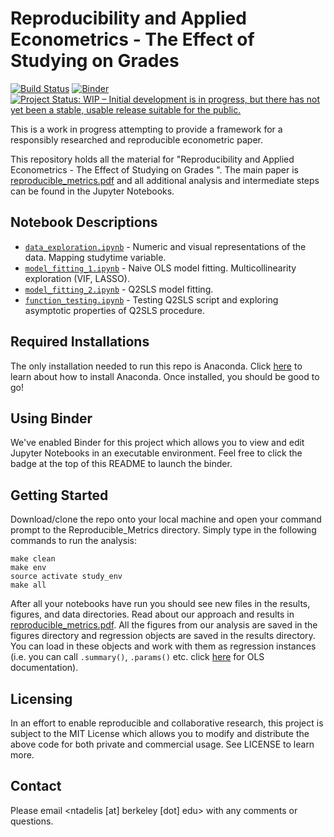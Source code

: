 # Reproducibility and Applied Econometrics - The Effect of Studying on Grades

[![Build Status](https://travis-ci.org/nadavtadelis/Reproducible_Metrics.svg?branch=master)](https://travis-ci.org/nadavtadelis/Reproducible_Metrics) [![Binder](https://mybinder.org/badge.svg)](https://mybinder.org/v2/gh/nadavtadelis/Reproducible_Metrics/master) [![Project Status: WIP – Initial development is in progress, but there has not yet been a stable, usable release suitable for the public.](http://www.repostatus.org/badges/latest/wip.svg)](http://www.repostatus.org/#wip)

This is a work in progress attempting to provide a framework for a responsibly researched and reproducible econometric paper.

This repository holds all the material for "Reproducibility and Applied Econometrics - The Effect of Studying on Grades
". The main paper is [reproducible_metrics.pdf](https://github.com/nadavtadelis/Reproducible_Metrics/blob/master/reproducible_metrics.pdf) and all additional analysis and intermediate steps can be found in the Jupyter Notebooks.

## Notebook Descriptions

* [`data_exploration.ipynb`](https://github.com/nadavtadelis/Reproducible_Metrics/blob/master/data_exploration.ipynb) - Numeric and visual representations of the data. Mapping studytime variable.
* [`model_fitting_1.ipynb`](https://github.com/nadavtadelis/Reproducible_Metrics/blob/master/model_fitting_1.ipynb) - Naive OLS model fitting. Multicollinearity exploration (VIF, LASSO).
* [`model_fitting_2.ipynb`](https://github.com/nadavtadelis/Reproducible_Metrics/blob/master/model_fitting_2.ipynb) - Q2SLS model fitting.
* [`function_testing.ipynb`](https://github.com/nadavtadelis/Reproducible_Metrics/blob/master/function_testing.ipynb) - Testing Q2SLS script and exploring asymptotic properties of Q2SLS procedure.

## Required Installations

The only installation needed to run this repo is Anaconda. Click [here](https://conda.io/docs/user-guide/install/index.html#regular-installation) to learn about how to install Anaconda. Once installed, you should be good to go!

## Using Binder

We've enabled Binder for this project which allows you to view and edit Jupyter Notebooks in an executable environment. Feel free to click the badge at the top of this README to launch the binder.

## Getting Started

Download/clone the repo onto your local machine and open your command prompt to the Reproducible_Metrics directory. Simply type in the following commands to run the analysis:

```
make clean
make env
source activate study_env
make all
```

After all your notebooks have run you should see new files in the results, figures, and data directories. Read about our approach and results in [reproducible_metrics.pdf](https://github.com/nadavtadelis/Reproducible_Metrics/blob/master/reproducible_metrics.pdf). All the figures from our analysis are saved in the figures directory and regression objects are saved in the results directory. You can load in these objects and work with them as regression instances (i.e. you can call `.summary()`, `.params()` etc. click [here](http://www.statsmodels.org/dev/generated/statsmodels.regression.linear_model.OLS.html) for OLS documentation).

## Licensing

In an effort to enable reproducible and collaborative research, this project is subject to the MIT License which allows you to modify and distribute the above code for both private and commercial usage. See LICENSE to learn more.

## Contact

Please email \<ntadelis [at] berkeley [dot] edu\> with any comments or questions.